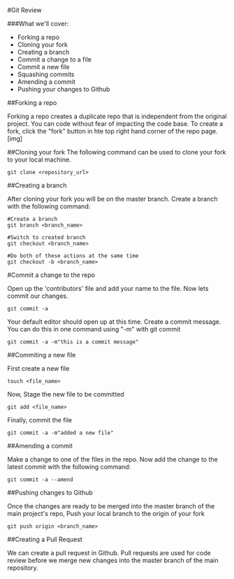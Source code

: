 #Git Review

###What we'll cover:

* Forking a repo
* Cloning your fork
* Creating a branch
* Commit a change to a file
* Commit a new file
* Squashing commits
* Amending a commit
* Pushing your changes to Github

##Forking a repo

Forking a repo creates a duplicate repo that is independent from the original
project. You can code without fear of impacting the code base. To create a
fork, click the "fork" button in hte top right hand corner of the repo page.
[img]

##Cloning your fork
The following command can be used to clone your fork to your local machine.

```
git clone <repository_url>
```

##Creating a branch

After cloning your fork you will be on the master branch. Create a branch with
the following command:
```
#Create a branch
git branch <branch_name>

#Switch to created branch
git checkout <branch_name>

#Do both of these actions at the same time
git checkout -b <branch_name>
```

#Commit a change to the repo

Open up the 'contributors' file and add your name to the file. Now lets commit
our changes.
```
git commit -a
```

Your default editor should open up at this time. Create a commit message. You
can do this in one command using "-m" with git commit
```
git commit -a -m"this is a commit message"
```

##Commiting a new file

First create a new file
```
touch <file_name>
```

Now, Stage the new file to be committed
```
git add <file_name>
```

Finally, commit the file
```
git commit -a -m"added a new file"
```

##Amending a commit

Make a change to one of the files in the repo. Now add the change to the
latest commit with the following command:
```
git commit -a --amend
```

##Pushing changes to Github

Once the changes are ready to be merged into the master branch of the main
project's repo,  Push your local branch to the origin of your fork

```
git push origin <branch_name>
```

##Creating a Pull Request

We can create a pull request in Github. Pull requests are used for code review
before we merge new changes into the master branch of the main repository. 
